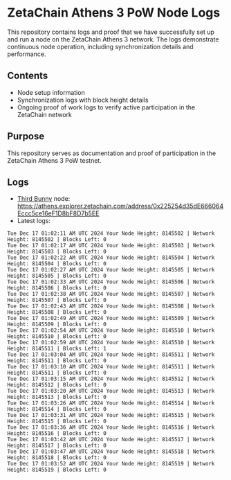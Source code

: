 # ZetaChain Athens 3 PoW Node Logs
This repository contains logs and proof that we have successfully set up and run a node on the ZetaChain Athens 3 network. The logs demonstrate continuous node operation, including synchronization details and performance.

## Contents
- Node setup information
- Synchronization logs with block height details
- Ongoing proof of work logs to verify active participation in the ZetaChain network

## Purpose
This repository serves as documentation and proof of participation in the ZetaChain Athens 3 PoW testnet.

## Logs

- [Third Bunny](https://thirdbunny.xyz/) node: https://athens.explorer.zetachain.com/address/0x225254d35dE666064Eccc5ce16eF1D8bF8D7b5EE
- Latest logs:
```
Tue Dec 17 01:02:11 AM UTC 2024 Your Node Height: 8145502 | Network Height: 8145502 | Blocks Left: 0
Tue Dec 17 01:02:17 AM UTC 2024 Your Node Height: 8145503 | Network Height: 8145503 | Blocks Left: 0
Tue Dec 17 01:02:22 AM UTC 2024 Your Node Height: 8145504 | Network Height: 8145504 | Blocks Left: 0
Tue Dec 17 01:02:27 AM UTC 2024 Your Node Height: 8145505 | Network Height: 8145505 | Blocks Left: 0
Tue Dec 17 01:02:33 AM UTC 2024 Your Node Height: 8145506 | Network Height: 8145506 | Blocks Left: 0
Tue Dec 17 01:02:38 AM UTC 2024 Your Node Height: 8145507 | Network Height: 8145507 | Blocks Left: 0
Tue Dec 17 01:02:43 AM UTC 2024 Your Node Height: 8145508 | Network Height: 8145508 | Blocks Left: 0
Tue Dec 17 01:02:49 AM UTC 2024 Your Node Height: 8145509 | Network Height: 8145509 | Blocks Left: 0
Tue Dec 17 01:02:54 AM UTC 2024 Your Node Height: 8145510 | Network Height: 8145510 | Blocks Left: 0
Tue Dec 17 01:02:59 AM UTC 2024 Your Node Height: 8145510 | Network Height: 8145511 | Blocks Left: 1
Tue Dec 17 01:03:04 AM UTC 2024 Your Node Height: 8145511 | Network Height: 8145511 | Blocks Left: 0
Tue Dec 17 01:03:10 AM UTC 2024 Your Node Height: 8145511 | Network Height: 8145511 | Blocks Left: 0
Tue Dec 17 01:03:15 AM UTC 2024 Your Node Height: 8145512 | Network Height: 8145512 | Blocks Left: 0
Tue Dec 17 01:03:20 AM UTC 2024 Your Node Height: 8145513 | Network Height: 8145513 | Blocks Left: 0
Tue Dec 17 01:03:26 AM UTC 2024 Your Node Height: 8145514 | Network Height: 8145514 | Blocks Left: 0
Tue Dec 17 01:03:31 AM UTC 2024 Your Node Height: 8145515 | Network Height: 8145515 | Blocks Left: 0
Tue Dec 17 01:03:36 AM UTC 2024 Your Node Height: 8145516 | Network Height: 8145516 | Blocks Left: 0
Tue Dec 17 01:03:42 AM UTC 2024 Your Node Height: 8145517 | Network Height: 8145517 | Blocks Left: 0
Tue Dec 17 01:03:47 AM UTC 2024 Your Node Height: 8145518 | Network Height: 8145518 | Blocks Left: 0
Tue Dec 17 01:03:52 AM UTC 2024 Your Node Height: 8145519 | Network Height: 8145519 | Blocks Left: 0
```
